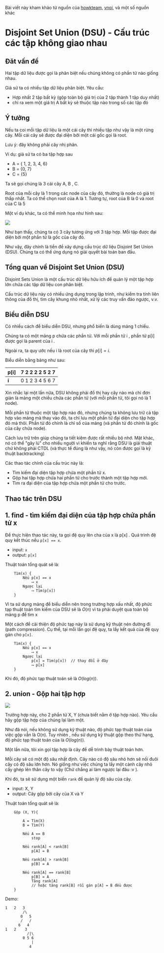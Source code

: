Bài viết này kham khảo từ nguồn của [howkteam](https://howkteam.vn/course/cau-truc-du-lieu-va-giai-thuat/tong-quan-ve-disjoint-sets-union-va-cach-xay-dung-dsu-4385), [vnoi](https://vnoi.info/wiki/algo/data-structures/disjoint-set.md##:~:text=Disjoint%20Sets%20l%C3%A0%201%20CTDL%20r%E1%BA%A5t%20h%E1%BB%AFu%20d%E1%BB%A5ng%2C,n%C3%B3%2C%20l%C3%A0%20m%E1%BB%99t%20t%E1%BA%ADp%20h%E1%BB%A3p%20c%C3%A1c%20t%E1%BA%ADp%20h%E1%BB%A3p.), và một số nguồn khác

# Disjoint Set Union (DSU) - Cấu trúc các tập không giao nhau
## Đăt vấn đề
Hai tập dữ liệu được gọi là phân biệt nếu chúng không có phần tử nào giống nhau.

Giả sử ta có nhiều tập dữ liệu phân biệt. Yêu cầu:
- Hợp nhất 2 tập bất kỳ (gộp toàn bộ giá trị của 2 tập thành 1 tập duy nhất)
- chỉ ra xem một giá trị A bất kỳ sẽ thuộc tập nào trong số các tập đó



## Ý tưởng
Nếu ta coi mỗi tập dữ liệu là một cái cây thì nhiều tập như vậy là một rừng cây. Mỗi cái cây sẽ được đại diện bởi một cái gốc gọi là root. 

Lưu ý: đây không phải cây nhị phân.

Ví dụ: giả sử ta có ba tập hợp sau
- A =  { 1, 2, 3, 4, 6}
- B =  {0, 7}
- C =  {5}

Ta sẽ gọi chúng là 3 cái cây A, B , C.

Root của mỗi cây là 1 trong các node của cây đó, thường là node có giá trị thấp nhất. Ta có thể chọn root của A là 1. Tương tự, root của B là 0 và root của C là 5

Một ví dụ khác, ta có thể minh họa như hình sau:

![](/pictures/Example.png)

Như bạn thấy, chúng ta có 3 cây tương ứng với 3 tập hợp. Mỗi tập được đại diện bởi một phần tử là gốc của cây đó.

Như vậy, đây chính là tiền đề xây dựng cấu trúc dữ liệu Disjoint Set Union (DSU). Chúng ta có thể ứng dụng nó giải quyết bài toán ban đầu.

## Tổng quan về Disjoint Set Union (DSU)

Disjoint Sets Union là một cấu trúc dữ liệu hữu ích để quản lý một tập hợp lớn chứa các tập dữ liệu con phân biệt. 

Cấu trúc dữ liệu này có nhiều ứng dụng trong lập trình, như kiểm tra tính liên thông của đồ thị, tìm cây khung nhỏ nhất, xử lý các truy vấn đảo ngược, v.v.

## Biểu diễn DSU

Có nhiều cách để biểu diễn DSU, nhưng phổ biến là dùng mảng 1 chiều.

Chúng ta có một mảng p chứa các phần tử. Với mỗi phần tử i , phần tử p[i] được gọi là parent của i . 

Ngoài ra, ta quy ước nếu i là root của cây thì $p[i] = i$.

Biểu diễn bằng bảng như sau:

| p[i]   | 7  2  2  2  2  5  2  7 |
|------  |------------------------|
| __i__  | 0  1  2  3  4  5  6  7 |

Xin nhắc lại một lần nữa, DSU không phải đồ thị hay cây nào mà chỉ đơn giản là mảng một chiều chứa các phần tử (với mỗi phần tử, tôi gọi nó là 1 node). 

Mỗi phần tử thuộc một tập hợp nào đó, nhưng chúng ta không lưu trữ cả tập hợp vào mảng mà thay vào đó, ta chỉ lưu một phần tử đại diện cho tập hợp đó mà thôi. Phần tử đó chính là chỉ số của mảng (và phần tử đó chính là gốc của cây chứa node). 

Cách lưu trữ trên giúp chúng ta tiết kiệm được rất nhiều bộ nhớ. Mặt khác, nó có thể "gây lú" cho nhiều người vì khiến ta nghĩ rằng DSU là giải thuật chứ không phải CTDL (và thực tế đúng là như vậy, nó còn được gọi là kỹ thuật backtracking)

Các thao tác chính của cấu trúc này là:
- Tìm kiếm đại diện tập hợp chứa một phần tử x.
- Gộp hai tập hợp chứa hai phần tử cho trước thành một tập hợp mới.
- Tìm ra đại diện của tập hợp chứa một phần tử cho trước.

## Thao tác trên DSU

## 1. find - tìm kiếm đại diện của tập hợp chứa phần tử x

Để thực hiện thao tác này, ta gọi đệ quy lên cha của x là p[x] . Quá trình đệ quy kết thúc nếu `p[x] == x`.

- input: `x`
- output: `p[x]`


Thuật toán tổng quát sẽ là:

```
    Tìm(x) {
        Nếu p[x] == x
            ⟶ x
        Ngược lại
            ⟶ Tìm(p[x])
    }
```

Vì ta sử dụng mảng để biểu diễn nên trong trường hợp xấu nhất, độ phức tạp thuật toán tìm kiếm của DSU sẽ là $O(n)$ vì ta phải duyệt qua toàn bộ mảng p để tìm x 

Một cách để cải thiện độ phức tạp này là sử dụng kỹ thuật nén đường đi (path compression). Cụ thể, tại mỗi lần gọi đệ quy, ta lấy kết quả của đệ quy gán cho `p[x]`. 

```
    Tìm(x) {
        Nếu p[x] == x
            ⟶ x
        Ngược lại
            p[x] = Tìm(p[x])  // thay đổi ở đây
            ⟶ p[x]
    }
```

Khi đó, độ phức tạp thuật toán sẽ là $O(log(n))$.
   

## 2. union - Gộp hai tập hợp

![](/pictures/Union.png)

Trường hợp này, cho 2 phần tử X, Y (chưa biết nằm ở tập hợp nào). Yêu cầu hãy gộp tập hợp của chúng lại làm một.

Như đã nói, nếu không sử dụng kỹ thuật nào, độ phức tạp thuật toán của việc gộp vẫn là O(n). Tuy nhiên , nếu sử dụng kỹ thuật gộp theo thứ hạng, độ phức tạp thuật toán của là $O(log(n))$. 

Một lần nữa, tôi xin gọi tập hợp là cây để dễ trình bày thuật toán hơn.

Mỗi cây sẽ có một độ sâu nhất định. Cây nào có độ sâu nhỏ hơn sẽ nối đuôi cây có độ sâu lớn hơn. Nó giống như việc chúng ta lấy một cành cây nhỏ cấy ghép lên thân cây to vậy (Chứ chẳng ai làm ngược lại đâu :v ).

Khi đó, ta sẽ sử dụng một biến `rank` để quản lý độ sâu của cây. 

- input:  X, Y
- output: Cây gộp bởi cây của X và Y

Thuật toán tổng quát sẽ là:

```
    Gộp (X, Y){

        A = Tìm(X)
        B = Tìm(Y)

        Nếu A == B
            stop

        Nếu rank[A] < rank[B]
            p[A] = B

        Nếu rank[A] > rank[B]
            p[B] = A
            
        Nếu rank[A] == rank[B]
            p[B] = A
            Tăng rank[A]  
            // hoặc tăng rank[B] rồi gán p[A] = B đều được
    }
```
Demo:
```
1   2   3
        /\
       0   5
       /   /    
      6   4  
1   2    3
          /|\
        0 5 6
            |
           4
```
 
    